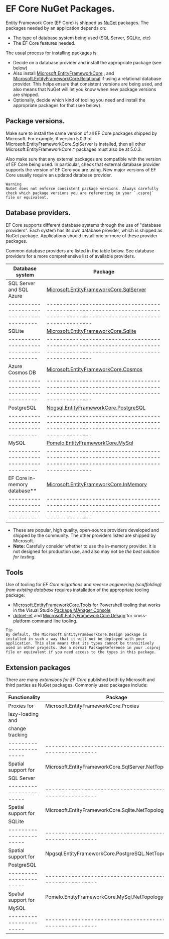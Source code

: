 # EF Core NuGet Packages.
Entity Framework Core (EF Core) is shipped as [NuGet](https://www.nuget.org/) packages. The packages needed by an application depends on:
* The type of database system being used (SQL Server, SQLite, etc)
* The EF Core features needed.

The usual process for installing packages is:
* Decide on a database provider and install the appropriate package (see below)
* Also install [Microsoft.EntityFrameworkCore](https://www.nuget.org/packages/Microsoft.EntityFrameworkCore/) , and [Microsoft.EntityFrameworkCore.Relational](https://www.nuget.org/packages/Microsoft.EntityFrameworkCore.Relational/) if using a relational database provider. This helps ensure that consistent versions are being used, and also means that NuGet will let you know when new package versions are shipped.
* Optionally, decide which kind of tooling you need and install the appropriate packages for that (see below).

## Package versions.
Make sure to install the same version of all EF Core packages shipped by Microsoft. For example, if version 5.0.3 of Microsoft.EntityFrameworkCore.SqlServer is installed, then all other Microsoft.EntityFrameworkCore.* packages must also be at 5.0.3.

Also make sure that any external packages are compatible with the version of EF Core being used. In particular, check that external database provider supports the version of EF Core you are using. New major versions of EF Core usually require an updated database provider.

    Warning
    NuGet does not enforce consistent package versions. Always carefully check which package versions you are referencing in your `.csproj` file or equivalent.

## Database providers.
EF Core supports different database systems through the use of "database providers". Each system has its own database provider, which is shipped as NuGet package. Applications should install one or more of these provider packages.

Common database providers are listed in the table below. See database providers for a more comprehensive list of available providers.

| **Database system**                   | **Package**                                                                                                           |
|---------------------------------------|-----------------------------------------------------------------------------------------------------------------------|
| SQL Server and SQL Azure              | [Microsoft.EntityFrameworkCore.SqlServer](https://www.nuget.org/packages/Microsoft.EntityFrameworkCore.SqlServer)     |
|---------------------------------------|-----------------------------------------------------------------------------------------------------------------------|
| SQLite                                | [Microsoft.EntityFrameworkCore.Sqlite](https://www.nuget.org/packages/Microsoft.EntityFrameworkCore.Sqlite)           |
|---------------------------------------|-----------------------------------------------------------------------------------------------------------------------|
| Azure Cosmos DB                       | [Microsoft.EntityFrameworkCore.Cosmos](https://www.nuget.org/packages/Microsoft.EntityFrameworkCore.Cosmos)           |
|---------------------------------------|-----------------------------------------------------------------------------------------------------------------------|
| PostgreSQL                            | [Npgsql.EntityFrameworkCore.PostgreSQL](https://www.nuget.org/packages/Npgsql.EntityFrameworkCore.PostgreSQL/)        |
|---------------------------------------|-----------------------------------------------------------------------------------------------------------------------|
| MySQL                                 | [Pomelo.EntityFrameworkCore.MySql](https://www.nuget.org/packages/Pomelo.EntityFrameworkCore.MySql/)                  |
|---------------------------------------|-----------------------------------------------------------------------------------------------------------------------|
| EF Core in-memory database**          | [Microsoft.EntityFrameworkCore.InMemory](https://www.nuget.org/packages/Microsoft.EntityFrameworkCore.InMemory)       |
|---------------------------------------|-----------------------------------------------------------------------------------------------------------------------|

* These are popular, high quality, open-source providers developed and shipped by the community. The other providers listed are shipped by Microsoft.
* **Note:** Carefully consider whether to use the in-memory provider. It is not designed for production use, and also may not be *the best solution for testing*.

## Tools
Use of tooling for *EF Core migrations* and *reverse engineering (scaffolding) from existing database* requires installation of the appropriate tooling package:
* [Microsoft.EntityFrameworkCore.Tools](https://www.nuget.org/packages/Microsoft.EntityFrameworkCore.Tools/) for Powershell tooling that works in the Visual Studio [Package MAnager Console](https://learn.microsoft.com/en-us/nuget/consume-packages/install-use-packages-powershell)
* [dotnet-ef](https://www.nuget.org/packages/dotnet-ef/) and [Miicrosoft.EntityFrameworkCore.Design](https://www.nuget.org/packages/Microsoft.EntityFrameworkCore.Design/) for cross-platform command line tooling.


```
Tip
By default, the Microsoft.EntityFrameworkCore.Design package is installed in such a way that it will not be deployed with your application. This also means that its types cannot be transitively used in other projects. Use a normal PackageReference in your .csproj file or equivalent if you need access to the types in this package. 
```

## Extension packages
There are many *extensions for EF Core* published both by Microsoft and third parties as NuGet packages. Commonly used packages include:

| **Functionality**     | **Package**                                               | **Additional dependencies**                                       |
|-----------------------|-----------------------------------------------------------|-------------------------------------------------------------------|
| Proxies for           | Microsoft.EntityFrameworkCore.Proxies                     | Castle.Core                                                       |
| lazy-loading and      |                                                           |                                                                   |
| change tracking       |                                                           |                                                                   |
|-----------------------|-----------------------------------------------------------|-------------------------------------------------------------------|
| Spatial support for   | Microsoft.EntityFrameworkCore.SqlServer.NetTopologySuite  | NetTopologySuite and NetTopologySuite.IO.SqlServerBytes           |
| SQL Server            |                                                           |                                                                   |
|-----------------------|-----------------------------------------------------------|-------------------------------------------------------------------|
| Spatial support for   | Microsoft.EntityFrameworkCore.Sqlite.NetTopologySuite     | NetTopologySuite and NetTopologySuite.IO.SpatialLite              |
| SQLite                |                                                           |                                                                   |
|-----------------------|-----------------------------------------------------------|-------------------------------------------------------------------|
| Spatial support for   | Npgsql.EntityFrameworkCore.PostgreSQL.NetTopologySuite    | NetTopologySuite and NetTopologySuite.IO.PostGIS                  |
| PostgreSQL            |                                                           |                                                                   |
|-----------------------|-----------------------------------------------------------|-------------------------------------------------------------------|
| Spatial support for   | Pomelo.EntityFrameworkCore.MySql.NetTopologySuite         | NetTopologySuite                                                  |
| MySQL                 |                                                           |                                                                   |
|-----------------------|-----------------------------------------------------------|-------------------------------------------------------------------|
